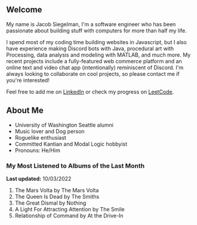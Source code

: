 
## Welcome
My name is Jacob Siegelman, I'm a software engineer who has been passionate about building stuff with computers for more than half my life.

I spend most of my coding time building websites in Javascript, but I also have experience making Discord bots with Java, procedural art with Processing, data analysis and modeling with MATLAB, and much more. My recent projects include a fully-featured web commerce platform and an online text and video chat app (intentionally) reminiscent of Discord. I'm always looking to collaborate on cool projects, so please contact me if you're interested!

Feel free to add me on [LinkedIn](https://www.linkedin.com/in/jacob-siegelman/) or check my progress on [LeetCode](https://leetcode.com/jsiegelman/).

## About Me
- University of Washington Seattle alumni
- Music lover and Dog person
- Roguelike enthusiast
- Committed Kantian and Modal Logic hobbyist
- Pronouns: He/Him

### My Most Listened to Albums of the Last Month
**Last updated:** 10/03/2022 <!-- lfm -->   
1. <!-- lfm -->The Mars Volta by The Mars Volta  
2. <!-- lfm -->The Queen Is Dead by The Smiths  
3. <!-- lfm -->The Great Dismal by Nothing  
4. <!-- lfm -->A Light For Attracting Attention by The Smile  
5. <!-- lfm -->Relationship of Command by At the Drive-In  
